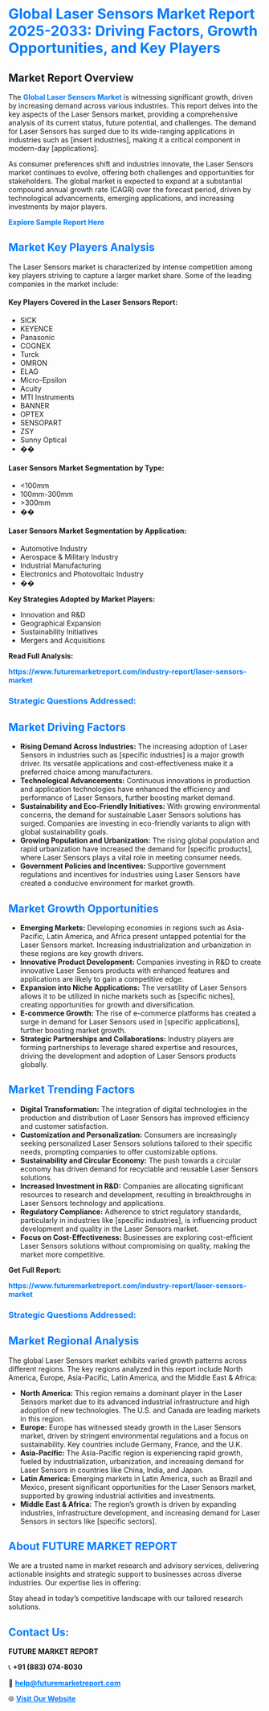 <h1 style="color: #007BFF;">Global Laser Sensors Market Report 2025-2033: Driving Factors, Growth Opportunities, and Key Players</h1>

<section id="overview">
<h2>Market Report Overview</h2>
<p>The <a href="https://www.futuremarketreport.com/industry-report/laser-sensors-market" style="color: #007BFF; text-decoration: none;"><strong>Global Laser Sensors Market</strong></a> is witnessing significant growth, driven by increasing demand across various industries. This report delves into the key aspects of the Laser Sensors market, providing a comprehensive analysis of its current status, future potential, and challenges. The demand for Laser Sensors has surged due to its wide-ranging applications in industries such as [insert industries], making it a critical component in modern-day [applications].</p>
<p>As consumer preferences shift and industries innovate, the Laser Sensors market continues to evolve, offering both challenges and opportunities for stakeholders. The global market is expected to expand at a substantial compound annual growth rate (CAGR) over the forecast period, driven by technological advancements, emerging applications, and increasing investments by major players.</p>
</section>

<section id="overview">
<p><a href="https://www.futuremarketreport.com/request-sample/reportId=113609" style="color: #007BFF; text-decoration: none;"><strong>Explore Sample Report Here</strong></a></p>
</section>

<section id="key-players">
<h2 style="color: #007BFF;">Market Key Players Analysis</h2>
<p>The Laser Sensors market is characterized by intense competition among key players striving to capture a larger market share. Some of the leading companies in the market include:</p>
<h4>Key Players Covered in the Laser Sensors Report:</h4>
<ul><li>SICK</li><li>KEYENCE</li><li>Panasonic</li><li>COGNEX</li><li>Turck</li><li>OMRON</li><li>ELAG</li><li>Micro-Epsilon</li><li>Acuity</li><li>MTI Instruments</li><li>BANNER</li><li>OPTEX</li><li>SENSOPART</li><li>ZSY</li><li>Sunny Optical</li><li>��</li></ul>
<h4>Laser Sensors Market Segmentation by Type:</h4>
<ul><li>&lt;100mm</li><li>100mm-300mm</li><li>&gt;300mm</li><li>��</li></ul>

<h4>Laser Sensors Market Segmentation by Application:</h4>
<ul><li>Automotive Industry</li><li>Aerospace &amp; Military Industry</li><li>Industrial Manufacturing</li><li>Electronics and Photovoltaic Industry</li><li>��</li></ul>
<p><strong>Key Strategies Adopted by Market Players:</strong></p>
<ul>
<li>Innovation and R&D</li>
<li>Geographical Expansion</li>
<li>Sustainability Initiatives</li>
<li>Mergers and Acquisitions</li>
</ul>
</section>

<section>
<p><strong>Read Full Analysis: </strong></p><a href="https://www.futuremarketreport.com/industry-report/laser-sensors-market" style="color: #007BFF; text-decoration: none;"><strong>https://www.futuremarketreport.com/industry-report/laser-sensors-market</strong></a>
<h3 style="color: #007BFF;">Strategic Questions Addressed:</h3>
</section>

<section id="driving-factors">
<h2 style="color: #007BFF;">Market Driving Factors</h2>
<ul>
<li><strong>Rising Demand Across Industries:</strong> The increasing adoption of Laser Sensors in industries such as [specific industries] is a major growth driver. Its versatile applications and cost-effectiveness make it a preferred choice among manufacturers.</li>
<li><strong>Technological Advancements:</strong> Continuous innovations in production and application technologies have enhanced the efficiency and performance of Laser Sensors, further boosting market demand.</li>
<li><strong>Sustainability and Eco-Friendly Initiatives:</strong> With growing environmental concerns, the demand for sustainable Laser Sensors solutions has surged. Companies are investing in eco-friendly variants to align with global sustainability goals.</li>
<li><strong>Growing Population and Urbanization:</strong> The rising global population and rapid urbanization have increased the demand for [specific products], where Laser Sensors plays a vital role in meeting consumer needs.</li>
<li><strong>Government Policies and Incentives:</strong> Supportive government regulations and incentives for industries using Laser Sensors have created a conducive environment for market growth.</li>
</ul>
</section>

<section id="growth-opportunities">
<h2 style="color: #007BFF;">Market Growth Opportunities</h2>
<ul>
<li><strong>Emerging Markets:</strong> Developing economies in regions such as Asia-Pacific, Latin America, and Africa present untapped potential for the Laser Sensors market. Increasing industrialization and urbanization in these regions are key growth drivers.</li>
<li><strong>Innovative Product Development:</strong> Companies investing in R&D to create innovative Laser Sensors products with enhanced features and applications are likely to gain a competitive edge.</li>
<li><strong>Expansion into Niche Applications:</strong> The versatility of Laser Sensors allows it to be utilized in niche markets such as [specific niches], creating opportunities for growth and diversification.</li>
<li><strong>E-commerce Growth:</strong> The rise of e-commerce platforms has created a surge in demand for Laser Sensors used in [specific applications], further boosting market growth.</li>
<li><strong>Strategic Partnerships and Collaborations:</strong> Industry players are forming partnerships to leverage shared expertise and resources, driving the development and adoption of Laser Sensors products globally.</li>
</ul>
</section>

<section id="trending-factors">
<h2 style="color: #007BFF;">Market Trending Factors</h2>
<ul>
<li><strong>Digital Transformation:</strong> The integration of digital technologies in the production and distribution of Laser Sensors has improved efficiency and customer satisfaction.</li>
<li><strong>Customization and Personalization:</strong> Consumers are increasingly seeking personalized Laser Sensors solutions tailored to their specific needs, prompting companies to offer customizable options.</li>
<li><strong>Sustainability and Circular Economy:</strong> The push towards a circular economy has driven demand for recyclable and reusable Laser Sensors solutions.</li>
<li><strong>Increased Investment in R&D:</strong> Companies are allocating significant resources to research and development, resulting in breakthroughs in Laser Sensors technology and applications.</li>
<li><strong>Regulatory Compliance:</strong> Adherence to strict regulatory standards, particularly in industries like [specific industries], is influencing product development and quality in the Laser Sensors market.</li>
<li><strong>Focus on Cost-Effectiveness:</strong> Businesses are exploring cost-efficient Laser Sensors solutions without compromising on quality, making the market more competitive.</li>
</ul>
</section>

<section>
<p><strong>Get Full Report: </strong></p><a href="https://www.futuremarketreport.com/industry-report/laser-sensors-market" style="color: #007BFF; text-decoration: none;"><strong>https://www.futuremarketreport.com/industry-report/laser-sensors-market</strong></a>
<h3 style="color: #007BFF;">Strategic Questions Addressed:</h3>
</section>


<section id="regional-analysis">
<h2 style="color: #007BFF;">Market Regional Analysis</h2>
<p>The global Laser Sensors market exhibits varied growth patterns across different regions. The key regions analyzed in this report include North America, Europe, Asia-Pacific, Latin America, and the Middle East & Africa:</p>
<ul>
<li><strong>North America:</strong> This region remains a dominant player in the Laser Sensors market due to its advanced industrial infrastructure and high adoption of new technologies. The U.S. and Canada are leading markets in this region.</li>
<li><strong>Europe:</strong> Europe has witnessed steady growth in the Laser Sensors market, driven by stringent environmental regulations and a focus on sustainability. Key countries include Germany, France, and the U.K.</li>
<li><strong>Asia-Pacific:</strong> The Asia-Pacific region is experiencing rapid growth, fueled by industrialization, urbanization, and increasing demand for Laser Sensors in countries like China, India, and Japan.</li>
<li><strong>Latin America:</strong> Emerging markets in Latin America, such as Brazil and Mexico, present significant opportunities for the Laser Sensors market, supported by growing industrial activities and investments.</li>
<li><strong>Middle East & Africa:</strong> The region’s growth is driven by expanding industries, infrastructure development, and increasing demand for Laser Sensors in sectors like [specific sectors].</li>
</ul>
</section>

<footer>
<h2 style="color: #007BFF;">About FUTURE MARKET REPORT</h2>
<p>We are a trusted name in market research and advisory services, delivering actionable insights and strategic support to businesses across diverse industries. Our expertise lies in offering:</p>

<p>Stay ahead in today’s competitive landscape with our tailored research solutions.</p>

<h2 style="color: #007BFF;">Contact Us:</h2>
<p><strong>FUTURE MARKET REPORT</strong></p>
<p>📞 <strong>+91 (883) 074-8030</strong></p>
<p>📧 <strong><a href="mailto:help@futuremarketreport.com" style="color: #007BFF;">help@futuremarketreport.com</a></strong></p>
<p>🌐 <strong><a href="https://www.futuremarketreport.com/" style="color: #007BFF;">Visit Our Website</a></strong></p>
</footer>
